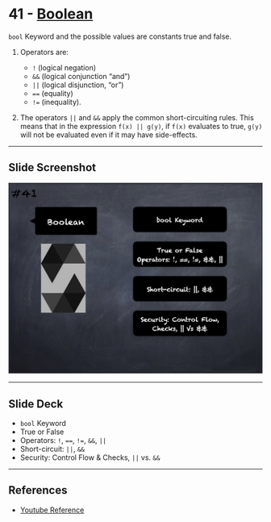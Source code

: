 # 41 - [Boolean](Boolean.md)
`bool` Keyword and the possible values are constants true and false. 

1.  Operators are:
	- `!` (logical negation) 
	- `&&` (logical conjunction “and”) 
	- `||` (logical disjunction, “or”)
	- `==` (equality) 
	- `!=` (inequality). 
    
2.  The operators `||` and `&&` apply the common short-circuiting rules. This means that in the expression `f(x) || g(y)`, if `f(x)` evaluates to true, `g(y)` will not be evaluated even if it may have side-effects.

___
## Slide Screenshot
![041.png](../images/solidity101/041.png)
___
## Slide Deck
- `bool` Keyword
- True or False
- Operators: `!`, `==`, `!=`, `&&`, `||`
- Short-circuit: `||`, `&&`
- Security: Control Flow & Checks, `||` vs. `&&`
___
## References
- [Youtube Reference](https://www.youtube.com/watch?v=6VIJpze1jbU)


